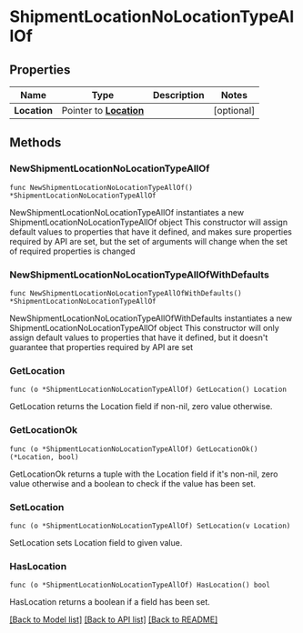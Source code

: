 # ShipmentLocationNoLocationTypeAllOf

## Properties

Name | Type | Description | Notes
------------ | ------------- | ------------- | -------------
**Location** | Pointer to [**Location**](location.md) |  | [optional] 

## Methods

### NewShipmentLocationNoLocationTypeAllOf

`func NewShipmentLocationNoLocationTypeAllOf() *ShipmentLocationNoLocationTypeAllOf`

NewShipmentLocationNoLocationTypeAllOf instantiates a new ShipmentLocationNoLocationTypeAllOf object
This constructor will assign default values to properties that have it defined,
and makes sure properties required by API are set, but the set of arguments
will change when the set of required properties is changed

### NewShipmentLocationNoLocationTypeAllOfWithDefaults

`func NewShipmentLocationNoLocationTypeAllOfWithDefaults() *ShipmentLocationNoLocationTypeAllOf`

NewShipmentLocationNoLocationTypeAllOfWithDefaults instantiates a new ShipmentLocationNoLocationTypeAllOf object
This constructor will only assign default values to properties that have it defined,
but it doesn't guarantee that properties required by API are set

### GetLocation

`func (o *ShipmentLocationNoLocationTypeAllOf) GetLocation() Location`

GetLocation returns the Location field if non-nil, zero value otherwise.

### GetLocationOk

`func (o *ShipmentLocationNoLocationTypeAllOf) GetLocationOk() (*Location, bool)`

GetLocationOk returns a tuple with the Location field if it's non-nil, zero value otherwise
and a boolean to check if the value has been set.

### SetLocation

`func (o *ShipmentLocationNoLocationTypeAllOf) SetLocation(v Location)`

SetLocation sets Location field to given value.

### HasLocation

`func (o *ShipmentLocationNoLocationTypeAllOf) HasLocation() bool`

HasLocation returns a boolean if a field has been set.


[[Back to Model list]](../README.md#documentation-for-models) [[Back to API list]](../README.md#documentation-for-api-endpoints) [[Back to README]](../README.md)


